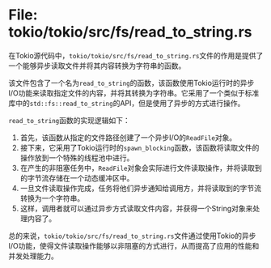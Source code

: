 # File: tokio/tokio/src/fs/read_to_string.rs

在Tokio源代码中，`tokio/tokio/src/fs/read_to_string.rs`文件的作用是提供了一个能够异步读取文件并将其内容转换为字符串的函数。

该文件包含了一个名为`read_to_string`的函数，该函数使用Tokio运行时的异步I/O功能来读取指定文件的内容，并将其转换为字符串。它采用了一个类似于标准库中的`std::fs::read_to_string`的API，但是使用了异步的方式进行操作。

`read_to_string`函数的实现逻辑如下：

1. 首先，该函数从指定的文件路径创建了一个异步I/O的`ReadFile`对象。
2. 接下来，它采用了Tokio运行时的`spawn_blocking`函数，该函数将读取文件的操作放到一个特殊的线程池中进行。
3. 在产生的非阻塞任务中，`ReadFile`对象会实际进行文件读取操作，并将读取到的字节流存储在一个动态缓冲区中。
4. 一旦文件读取操作完成，任务将他们异步通知给调用方，并将读取到的字节流转换为一个字符串。
5. 这样，调用者就可以通过异步方式读取文件内容，并获得一个String对象来处理内容了。

总的来说，`tokio/tokio/src/fs/read_to_string.rs`文件通过使用Tokio的异步I/O功能，使得文件读取操作能够以非阻塞的方式进行，从而提高了应用的性能和并发处理能力。

